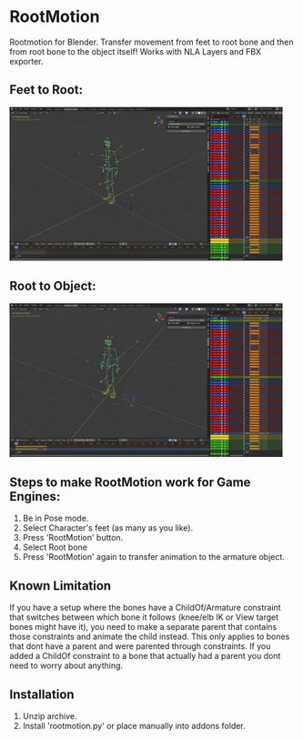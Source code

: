 # RootMotion
Rootmotion for Blender. Transfer movement from feet to root bone and then from root bone to the object itself! Works with NLA Layers and FBX exporter.

## Feet to Root:

![](rootmotion1.gif)

## Root to Object:

![](rootmotion2.gif)


## Steps to make RootMotion work for Game Engines:
1. Be in Pose mode.
2. Select Character's feet (as many as you like).
3. Press 'RootMotion' button.
4. Select Root bone
5. Press 'RootMotion' again to transfer animation to the armature object.

## Known Limitation
If you have a setup where the bones have a ChildOf/Armature constraint that switches between which bone it follows (knee/elb IK or View target bones might have it), you need to make a separate parent that contains those constraints and animate the child instead. This only applies to bones that dont have a parent and were parented through constraints. 
If you added a ChildOf constraint to a bone that actually had a parent you dont need to worry about anything.

## Installation
1. Unzip archive.
2. Install 'rootmotion.py' or place manually into addons folder.
